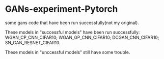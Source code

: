# GANs-experiment-Pytorch
some gans code that have been run successfully(not my original).

These models in "successful models" have been run successfully:
WGAN_CP_CNN_CIFAR10;
WGAN_GP_CNN_CIFAR10;
DCGAN_CNN_CIFAR10;
SN_GAN_RESNET_CIFAR10.

These models in "unccessful models" still have some trouble.
